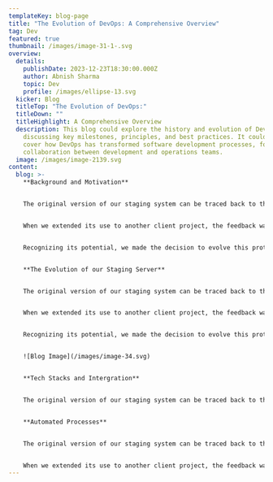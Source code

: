 ```yaml
---
templateKey: blog-page
title: "The Evolution of DevOps: A Comprehensive Overview"
tag: Dev
featured: true
thumbnail: /images/image-31-1-.svg
overview:
  details:
    publishDate: 2023-12-23T18:30:00.000Z
    author: Abnish Sharma
    topic: Dev
    profile: /images/ellipse-13.svg
  kicker: Blog
  titleTop: "The Evolution of DevOps:"
  titleDown: ""
  titleHighlight: A Comprehensive Overview
  description: This blog could explore the history and evolution of DevOps,
    discussing key milestones, principles, and best practices. It could also
    cover how DevOps has transformed software development processes, fostering
    collaboration between development and operations teams.
  image: /images/image-2139.svg
content:
  blog: >-
    **Background and Motivation**


    The original version of our staging system can be traced back to the Martin Garrix project where we had a need for ensuring that the preview environment for the client was behind a secure login to ensure the project would not leak before the release date. We threw together a quick prototype that we continuously used during the project.


    When we extended its use to another client project, the feedback was overwhelmingly positive. The prototype succeeded in addressing security concerns and the gaps in our deployment process became evident. It wasn’t just a tool; it was a solution that filled a significant gap in our workflow.


    Recognizing its potential, we made the decision to evolve this prototype into a full-fledged system. Our aim? To make it a cornerstone of our deployment process, ensuring security, efficiency and consistency in every project we undertook.


    **The Evolution of our Staging Server**


    The original version of our staging system can be traced back to the Martin Garrix project where we had a need for ensuring that the preview environment for the client was behind a secure login to ensure the project would not leak before the release date. We threw together a quick prototype that we continuously used during the project


    When we extended its use to another client project, the feedback was overwhelmingly positive. The prototype succeeded in addressing security concerns and the gaps in our deployment process became evident. It wasn’t just a tool; it was a solution that filled a significant gap in our workflow.


    Recognizing its potential, we made the decision to evolve this prototype into a full-fledged system. Our aim? To make it a cornerstone of our deployment process, ensuring security, efficiency and consistency in every project we undertook


    ![Blog Image](/images/image-34.svg)


    **Tech Stacks and Intergration**


    The original version of our staging system can be traced back to the Martin Garrix project where we had a need for ensuring that the preview environment for the client was behind a secure login to ensure the project would not leak before the release date. We threw together a quick prototype that we continuously used during the project.


    **Automated Processes**


    The original version of our staging system can be traced back to the Martin Garrix project where we had a need for ensuring that the preview environment for the client was behind a secure login to ensure the project would not leak before the release date. We threw together a quick prototype that we continuously used during the project.


    When we extended its use to another client project, the feedback was overwhelmingly positive. The prototype succeeded in addressing security concerns and the gaps in our deployment process became evident. It wasn’t just a tool; it was a solution that filled a significant gap in our workflow.
---
```

